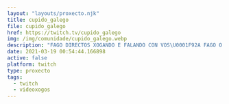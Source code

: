 ```yaml
---
layout: "layouts/proxecto.njk"
title: cupido_galego
file: cupido_galego
href: https://twitch.tv/cupido_galego
img: /img/comunidade/cupido_galego.webp
description: "FAGO DIRECTOS XOGANDO E FALANDO CON VOS\U0001F92A FAGO O QUE PODO\U0001F923"
date: 2021-03-19 00:54:44.166898
active: false
platform: twitch
type: proxecto
tags:
  - twitch
  - videoxogos
---
```

